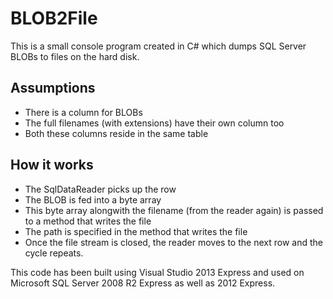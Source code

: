 BLOB2File
=========

This is a small console program created in C# which dumps SQL Server BLOBs to files on the hard disk.

Assumptions
-----------
* There is a column for BLOBs
* The full filenames (with extensions) have their own column too
* Both these columns reside in the same table

 
How it works
------------
* The SqlDataReader picks up the row
* The BLOB is fed into a byte array
* This byte array alongwith the filename (from the reader again) is passed to a method that writes the file
* The path is specified in the method that writes the file
* Once the file stream is closed, the reader moves to the next row and the cycle repeats.




This code has been built using Visual Studio 2013 Express and used on Microsoft SQL Server 2008 R2 Express as well as 2012 Express.
